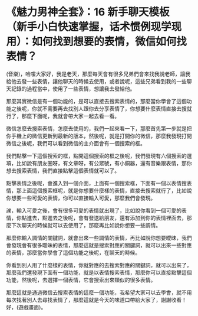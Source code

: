 # 《魅力男神全套》：16 新手聊天模板 （新手小白快速掌握，话术惯例现学现用）：如何找到想要的表情，微信如何找表情？

(音樂)，哈嘍大家好，我是老天，那麼每天會有很多兄弟們會來找我說老師，讓我給他去發一些表情，讓他聊天的時候去使用，或者說呢，這些兄弟看到我的一些聊天記錄的過程當中，使用了一些表情，想讓我去發給他。

那麼其實微信是有一個功能的，是可以直接去搜索表情的，那麼當你學會了這個功能之後呢，你就不需要再去找別人跟你去分享表情了，你想要什麼表情直接去搜就行了，那麼下面呢，我就會帶大家一起去看一看。

微信怎麼去搜索表情，怎麼去使用的，我們一起來看一下，那麼首先第一步就是把你手機上的微信更新到最新的版本，然後呢，就是打開你的微信，那麼我發現打開微信之後呢，我們可以看到微信的主介面會有一個搜索的框。

我們點擊一下這個搜索的框，點開這個搜索的框之後呢，我們發現有六個搜索的選項，比如說有朋友圈呀，有文章呀，有公眾號，有小銅器，還有音樂跟表情，那你想去搜索表情，我們直接點擊這個表情就可以了。

點擊表情之後呢，會進入到一個介面，上面有一個搜索框，下面有一個以表情搜表情，那上面這個搜索框呢，就是你想要什麼樣的表情，直接去搜索就行了，比如說你想要一些可愛的表情，你可以直接輸入可愛，那麼我們會發現。

誒，輸入可愛之後，會有很多可愛的表情就出現了，比如說你看到一個可愛的表情，你點進去，點進去之後呢，會有發送給朋友，還有添加到你的表情裡面去，那麼下次聊天的時候就可以去使用了，那麼再比如說你想要一些調情。

那麼你輸入調情的關鍵詞，就會出來一些調情的表情，再比如說你想要曖昧，我們會發現會有很多曖昧的表情，那麼這就是搜索對應的關鍵詞，就可以出來一些對應的表情，那麼當你學會了這個功能之後呢，在聊天的時候。

你看到別人用了什麼樣的表情，你就對應的去搜索對應的關鍵詞，就可以出來了，那麼我們還發現下面有一個功能，就是以表情搜索表情，那麼你可以直接點擊這個功能，然後呢，去選擇一個表情，它會搜索出來類似的很多表情。

那麼這就是通過微信去搜索表情的這麼一個功能，我希望大家可以去學會，就不用每次找著別人去尋找表情了，那麼這就是今天的味道口帶給大家了，謝謝收看！好，(遊戲畫面)。

